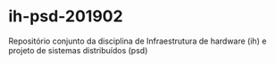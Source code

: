 # ih-psd-201902
Repositório conjunto da disciplina de Infraestrutura de hardware (ih) e projeto de sistemas distribuídos (psd)
